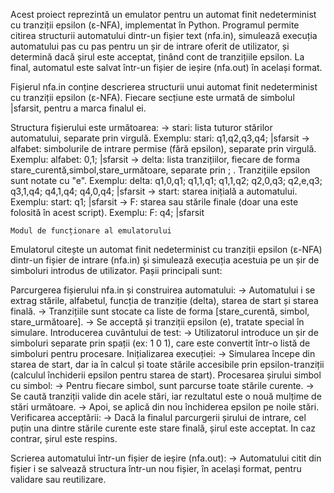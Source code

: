   Acest proiect reprezintă un emulator pentru un automat finit nedeterminist cu tranziții epsilon (ε-NFA), implementat în Python. Programul permite citirea structurii automatului dintr-un fișier text (nfa.in), simulează execuția automatului pas cu pas pentru un șir de intrare oferit de utilizator, și determină dacă șirul este acceptat, ținând cont de tranzițiile epsilon. La final, automatul este salvat într-un fișier de ieșire (nfa.out) în același format.

  Fișierul nfa.in conține descrierea structurii unui automat finit nedeterminist cu tranziții epsilon (ε-NFA). Fiecare secțiune este urmată de simbolul |sfarsit, pentru a marca finalul ei.

  Structura fișierului este următoarea:
-> stari: lista tuturor stărilor automatului, separate prin virgulă.
  Exemplu: stari: q1,q2,q3,q4; |sfarsit
-> alfabet: simbolurile de intrare permise (fără epsilon), separate prin virgulă.
  Exemplu: alfabet: 0,1; |sfarsit
-> delta: lista tranzițiilor, fiecare de forma stare_curentă,simbol,stare_următoare, separate prin ; . Tranzițiile epsilon sunt notate cu "e".
  Exemplu: delta: q1,0,q1; q1,1,q1; q1,1,q2; q2,0,q3; q2,e,q3; q3,1,q4; q4,1,q4; q4,0,q4; |sfarsit
-> start: starea inițială a automatului.
  Exemplu: start: q1; |sfarsit
-> F: starea sau stările finale (doar una este folosită în acest script).
  Exemplu: F: q4; |sfarsit

    Modul de funcționare al emulatorului
  Emulatorul citește un automat finit nedeterminist cu tranziții epsilon (ε-NFA) dintr-un fișier de intrare (nfa.in) și simulează execuția acestuia pe un șir de simboluri introdus de utilizator. Pașii principali sunt:

  Parcurgerea fișierului nfa.in și construirea automatului:
-> Automatului i se extrag stările, alfabetul, funcția de tranziție (delta), starea de start și starea finală.
-> Tranzițiile sunt stocate ca liste de forma [stare_curentă, simbol, stare_următoare].
-> Se acceptă și tranziții epsilon (e), tratate special în simulare.
  Introducerea cuvântului de test:
-> Utilizatorul introduce un șir de simboluri separate prin spații (ex: 1 0 1), care este convertit într-o listă de simboluri pentru procesare.
  Inițializarea execuției:
-> Simularea începe din starea de start, dar ia în calcul și toate stările accesibile prin epsilon-tranziții (calculul închiderii epsilon pentru starea de start).
  Procesarea șirului simbol cu simbol:
-> Pentru fiecare simbol, sunt parcurse toate stările curente.
-> Se caută tranziții valide din acele stări, iar rezultatul este o nouă mulțime de stări următoare.
-> Apoi, se aplică din nou închiderea epsilon pe noile stări.
  Verificarea acceptării:
-> Dacă la finalul parcurgerii șirului de intrare, cel puțin una dintre stările curente este stare finală, șirul este acceptat.
  In caz contrar, șirul este respins.

  Scrierea automatului într-un fișier de ieșire (nfa.out):
  -> Automatului citit din fișier i se salvează structura într-un nou fișier, în același format, pentru validare sau reutilizare.
